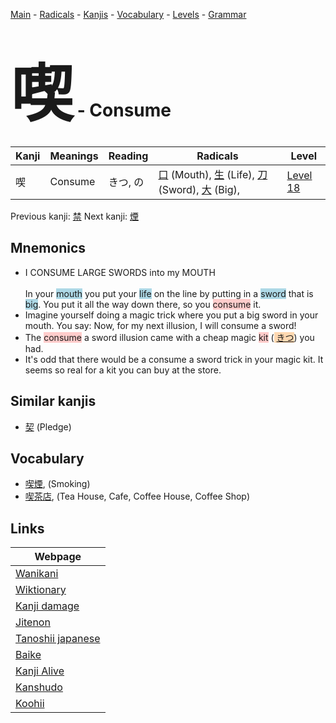 <style> bigfont {font-size: 100px}</style>
[Main](../index.md) -
[Radicals](../radicals.md) -
[Kanjis](../kanjis.md) -
[Vocabulary](../vocabulary.md) -
[Levels](../levels.md) -
[Grammar](../grammar.md)
# <bigfont> 喫</bigfont> - Consume 

| Kanji | Meanings | Reading | Radicals | Level |
| --- | --- | --- | --- | --- |
| 喫 | Consume | きつ, の | [口](../radicals/口.md) (Mouth), [生](../radicals/生.md) (Life), [刀](../radicals/刀.md) (Sword), [大](../radicals/大.md) (Big),  | [Level 18](../levels/wk_level18.md) |

Previous kanji: [禁](禁.md) Next kanji: [煙](煙.md) 

## Mnemonics
 * I CONSUME LARGE SWORDS into my MOUTH<br><br>In your <span style="background-color:#ADD8E6"> mouth</span> you put your <span style="background-color:#ADD8E6"> life</span> on the line by putting in a <span style="background-color:#ADD8E6"> sword</span> that is <span style="background-color:#ADD8E6"> big</span>. You put it all the way down there, so you <span style="background-color:#ffcccb"> consume</span> it.
* Imagine yourself doing a magic trick where you put a big sword in your mouth. You say: Now, for my next illusion, I will consume a sword!
* The <span style="background-color:#ffcccb"> consume</span> a sword illusion came with a cheap magic <span style="background-color:#ffcccb"> kit</span> (<span style="background-color:#fed8b1"> [きつ](https://jisho.org/search/きつ)</span>) you had.
* It's odd that there would be a consume a sword trick in your magic kit. It seems so real for a kit you can buy at the store.


## Similar kanjis
 * [契](契.md) (Pledge)


## Vocabulary
 * [喫煙](../vocabulary/喫.md), (Smoking)
* [喫茶店](../vocabulary/喫.md), (Tea House, Cafe, Coffee House, Coffee Shop)



## Links 

| Webpage |
| --- |
| [Wanikani          ](https://www.wanikani.com/kanji/喫) |
| [Wiktionary        ](https://en.wiktionary.org/wiki/喫) |
| [Kanji damage      ](http://www.kanjidamage.com/kanji/search?utf8=✓&q=喫) |
| [Jitenon           ](https://jitenon.com/kanji/喫) |
| [Tanoshii japanese ](https://www.tanoshiijapanese.com/dictionary/kanji.cfm?k=喫) |
| [Baike             ](https://baike.baidu.com/item/喫) |
| [Kanji Alive       ](https://app.kanjialive.com/喫) |
| [Kanshudo          ](https://www.kanshudo.com/searchmn?q=喫) |
| [Koohii            ](https://kanji.koohii.com/study/kanji/喫) |
